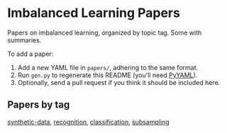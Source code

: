 
# Imbalanced Learning Papers

Papers on imbalanced learning, organized by topic tag.  Some with summaries.

To add a paper:

  1. Add a new YAML file in `papers/`, adhering to the same format.
  2. Run `gen.py` to regenerate this README (you'll need [PyYAML](https://github.com/yaml/pyyaml)).
  3. Optionally, send a pull request if you think it should be included here.


## Papers by tag

<!--PAPERS-OUTPUT-->
[synthetic-data](output/synthetic-data.md), [recognition](output/recognition.md), [classification](output/classification.md), [subsampling](output/subsampling.md)
<!--/PAPERS-OUTPUT-->